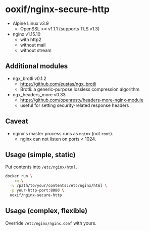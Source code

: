  # ooxif/nginx-secure-http

- Alpine Linux v3.9
    - OpenSSL >= v1.1.1 (supports TLS v1.3)
- nginx v1.15.10
    - with http2
    - without mail
    - without stream

## Additional modules

- ngx_brotli v0.1.2
    - https://github.com/eustas/ngx_brotli
    - Brotli: a generic-purpose lossless compression algorithm
- ngx_headers_more v0.33
    - https://github.com/openresty/headers-more-nginx-module
    - useful for setting security-related response headers

## Caveat

- nginx's master process runs as `nginx` (not `root`).
    - nginx can not listen on ports < 1024.

## Usage (simple, static)

Put contents into `/etc/nginx/html`.

```sh
docker run \
  --rm \
  -v /path/to/your/contents:/etc/nginx/html \
  -p your-http-port:8080 \
  ooxif/nginx-secure-http
```

## Usage (complex, flexible)

Override `/etc/nginx/nginx.conf` with yours.
